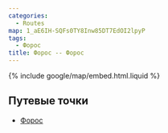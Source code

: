 ```yaml
---
categories:
  - Routes
map: 1_aE6IH-SQFs0TY8Inw85DT7EdOI2lpyP
tags:
  - Форос
title: Форос -- Форос
---
```


{% include google/map/embed.html.liquid %}

## Путевые точки

- [Форос](toponyms/форос.md)
